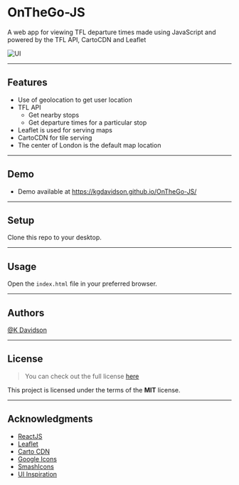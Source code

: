 # OnTheGo-JS

A web app for viewing TFL departure times made using JavaScript and powered by the TFL API, CartoCDN and Leaflet

![UI](https://i.postimg.cc/76NGRDRF/GIF-30-04-2022-17-02-50.gif)

---

## Features

-   Use of geolocation to get user location
-   TFL API
    -   Get nearby stops
    -   Get departure times for a particular stop
-   Leaflet is used for serving maps
-   CartoCDN for tile serving
-   The center of London is the default map location

---

## Demo

-   Demo available at https://kgdavidson.github.io/OnTheGo-JS/

---

## Setup

Clone this repo to your desktop.

---

## Usage

Open the `index.html` file in your preferred browser.

---

## Authors

[@K Davidson](mailto:kaushdavidson@icloud.com)

---

## License

> You can check out the full license [here](LICENSE)

This project is licensed under the terms of the **MIT** license.

---

## Acknowledgments

-   [ReactJS](https://reactjs.org/)
-   [Leaflet](https://leafletjs.com/)
-   [Carto CDN](https://carto.com/basemaps/)
-   [Google Icons](https://www.flaticon.com/authors/google)
-   [SmashIcons](https://www.flaticon.com/authors/smashicons)
-   [UI Inspiration](https://dribbble.com/shots/14420230-Public-Transport-App-Design)
